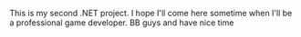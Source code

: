 This is my second .NET project. I hope I'll come here sometime when I'll be a professional game developer. BB guys and have nice time
